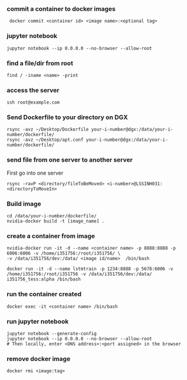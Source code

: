 ### commit a container to docker images
``` docker commit <container id> <image name>:<optional tag>```

### jupyter notebook
``` jupyter notebook --ip 0.0.0.0 --no-browser --allow-root ```

### find a file/dir from root
```find / -iname <name> -print```

### access the server
``` ssh root@example.com ```

### Send Dockerfile to your directory on DGX
```
rsync -avz ~/Desktop/Dockerfile your-i-number@dgx:/data/your-i-number/dockerfile/
rsync -avz ~/Desktop/apt.conf your-i-number@dgx:/data/your-i-number/dockerfile/
```

### send file from one server to another server
First go into one server
```
rsync -ravP <directory/fileToBeMoved> <i-number>@LSSINH031:<directoryToMoveIn>
```

### Build image
```
cd /data/your-i-number/dockerfile/
nvidia-docker build -t [image_name] .
```
### create a container from image
```
nvidia-docker run -it -d --name <container name> -p 8888:8888 -p 6006:6006 -v /home/i351756:/root/i351756/ \
-v /data/i351756/dev:/data/ <image id/name>  /bin/bash
```
```
docker run -it -d --name lstmtrain -p 1234:8888 -p 5678:6006 -v /home/i351756:/root/i351756 -v /data/i351756/dev:/data/ i351756_tess:alpha /bin/bash
```
### run the container created
``` docker exec -it <container name> /bin/bash ```

### run jupyter notebook
```
jupyter notebook --generate-config
jupyter notebook --ip 0.0.0.0 --no-browser --allow-root
# Then locally, enter <DNS address>:<port assigned> in the browser
```
### remove docker image
```
docker rmi <image:tag>
```
